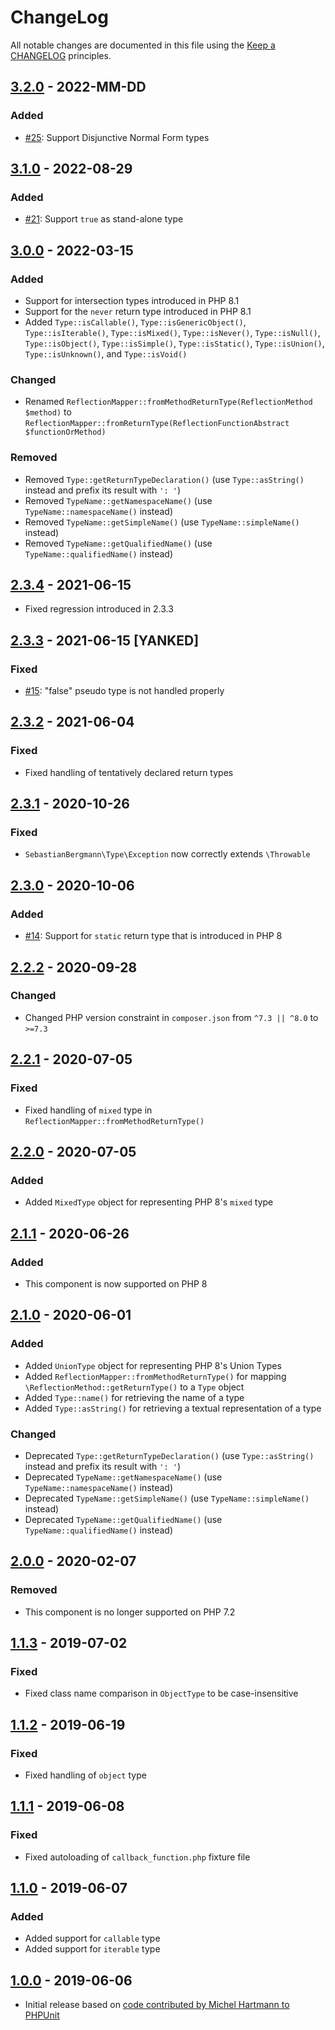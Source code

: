 # ChangeLog

All notable changes are documented in this file using the [Keep a CHANGELOG](http://keepachangelog.com/) principles.

## [3.2.0] - 2022-MM-DD

### Added

* [#25](https://github.com/sebastianbergmann/type/issues/25): Support Disjunctive Normal Form types

## [3.1.0] - 2022-08-29

### Added

* [#21](https://github.com/sebastianbergmann/type/issues/21): Support `true` as stand-alone type

## [3.0.0] - 2022-03-15

### Added

* Support for intersection types introduced in PHP 8.1
* Support for the `never` return type introduced in PHP 8.1
* Added `Type::isCallable()`, `Type::isGenericObject()`, `Type::isIterable()`, `Type::isMixed()`, `Type::isNever()`, `Type::isNull()`, `Type::isObject()`, `Type::isSimple()`, `Type::isStatic()`, `Type::isUnion()`, `Type::isUnknown()`, and `Type::isVoid()`

### Changed

* Renamed `ReflectionMapper::fromMethodReturnType(ReflectionMethod $method)` to `ReflectionMapper::fromReturnType(ReflectionFunctionAbstract $functionOrMethod)`

### Removed

* Removed `Type::getReturnTypeDeclaration()` (use `Type::asString()` instead and prefix its result with `': '`)
* Removed `TypeName::getNamespaceName()` (use `TypeName::namespaceName()` instead)
* Removed `TypeName::getSimpleName()` (use `TypeName::simpleName()` instead)
* Removed `TypeName::getQualifiedName()` (use `TypeName::qualifiedName()` instead)

## [2.3.4] - 2021-06-15

* Fixed regression introduced in 2.3.3

## [2.3.3] - 2021-06-15 [YANKED]

### Fixed

* [#15](https://github.com/sebastianbergmann/type/issues/15): "false" pseudo type is not handled properly

## [2.3.2] - 2021-06-04

### Fixed

* Fixed handling of tentatively declared return types

## [2.3.1] - 2020-10-26

### Fixed

* `SebastianBergmann\Type\Exception` now correctly extends `\Throwable`

## [2.3.0] - 2020-10-06

### Added

* [#14](https://github.com/sebastianbergmann/type/issues/14): Support for `static` return type that is introduced in PHP 8

## [2.2.2] - 2020-09-28

### Changed

* Changed PHP version constraint in `composer.json` from `^7.3 || ^8.0` to `>=7.3`

## [2.2.1] - 2020-07-05

### Fixed

* Fixed handling of `mixed` type in `ReflectionMapper::fromMethodReturnType()`

## [2.2.0] - 2020-07-05

### Added

* Added `MixedType` object for representing PHP 8's `mixed` type

## [2.1.1] - 2020-06-26

### Added

* This component is now supported on PHP 8

## [2.1.0] - 2020-06-01

### Added

* Added `UnionType` object for representing PHP 8's Union Types
* Added `ReflectionMapper::fromMethodReturnType()` for mapping `\ReflectionMethod::getReturnType()` to a `Type` object
* Added `Type::name()` for retrieving the name of a type
* Added `Type::asString()` for retrieving a textual representation of a type

### Changed

* Deprecated `Type::getReturnTypeDeclaration()` (use `Type::asString()` instead and prefix its result with `': '`)
* Deprecated `TypeName::getNamespaceName()` (use `TypeName::namespaceName()` instead)
* Deprecated `TypeName::getSimpleName()` (use `TypeName::simpleName()` instead)
* Deprecated `TypeName::getQualifiedName()` (use `TypeName::qualifiedName()` instead)

## [2.0.0] - 2020-02-07

### Removed

* This component is no longer supported on PHP 7.2

## [1.1.3] - 2019-07-02

### Fixed

* Fixed class name comparison in `ObjectType` to be case-insensitive

## [1.1.2] - 2019-06-19

### Fixed

* Fixed handling of `object` type

## [1.1.1] - 2019-06-08

### Fixed

* Fixed autoloading of `callback_function.php` fixture file

## [1.1.0] - 2019-06-07

### Added

* Added support for `callable` type
* Added support for `iterable` type

## [1.0.0] - 2019-06-06

* Initial release based on [code contributed by Michel Hartmann to PHPUnit](https://github.com/sebastianbergmann/phpunit/pull/3673)

[3.2.0]: https://github.com/sebastianbergmann/type/compare/3.1.0...3.2
[3.1.0]: https://github.com/sebastianbergmann/type/compare/3.0.0...3.1.0
[3.0.0]: https://github.com/sebastianbergmann/type/compare/2.3.4...3.0.0
[2.3.4]: https://github.com/sebastianbergmann/type/compare/ca39369c41313ed12c071ed38ecda8fcdb248859...2.3.4
[2.3.3]: https://github.com/sebastianbergmann/type/compare/2.3.2...ca39369c41313ed12c071ed38ecda8fcdb248859
[2.3.2]: https://github.com/sebastianbergmann/type/compare/2.3.1...2.3.2
[2.3.1]: https://github.com/sebastianbergmann/type/compare/2.3.0...2.3.1
[2.3.0]: https://github.com/sebastianbergmann/type/compare/2.2.2...2.3.0
[2.2.2]: https://github.com/sebastianbergmann/type/compare/2.2.1...2.2.2
[2.2.1]: https://github.com/sebastianbergmann/type/compare/2.2.0...2.2.1
[2.2.0]: https://github.com/sebastianbergmann/type/compare/2.1.1...2.2.0
[2.1.1]: https://github.com/sebastianbergmann/type/compare/2.1.0...2.1.1
[2.1.0]: https://github.com/sebastianbergmann/type/compare/2.0.0...2.1.0
[2.0.0]: https://github.com/sebastianbergmann/type/compare/1.1.3...2.0.0
[1.1.3]: https://github.com/sebastianbergmann/type/compare/1.1.2...1.1.3
[1.1.2]: https://github.com/sebastianbergmann/type/compare/1.1.1...1.1.2
[1.1.1]: https://github.com/sebastianbergmann/type/compare/1.1.0...1.1.1
[1.1.0]: https://github.com/sebastianbergmann/type/compare/1.0.0...1.1.0
[1.0.0]: https://github.com/sebastianbergmann/type/compare/ff74aa41746bd8d10e931843ebf37d42da513ede...1.0.0
